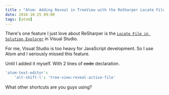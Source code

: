 ```yaml
---
title : "Atom: Adding Reveal in TreeView with the ReSharper Locate File Shortcut"
date: 2016-10-25 09:00
tags: [atom]
---
```


There's one feature I just love about ReSharper is the [`Locate File in Solution Explorer`](https://www.jetbrains.com/help/resharper/2016.2/Navigation_and_Search__Locating_a_File_in_Solution_Explorer.html) in Visual Studio.

For me, Visual Studio is too heavy for JavaScript development. So I use Atom and I seriously missed this feature.

Until I added it myself. With 2 lines of ~~code~~ declaration.

```coffee
'atom-text-editor':
    'alt-shift-l': 'tree-view:reveal-active-file'
```

What other shortcuts are you guys using?
